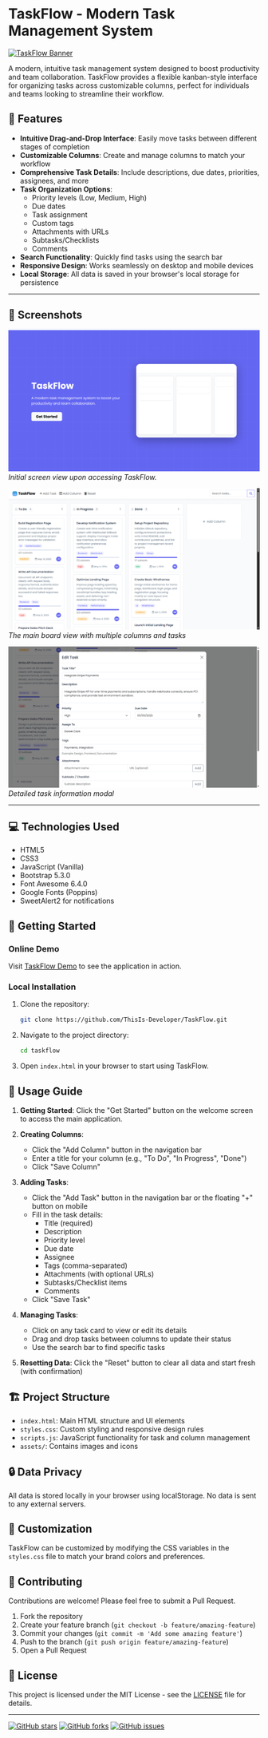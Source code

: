 # TaskFlow - Modern Task Management System

[![TaskFlow Banner](https://img.shields.io/badge/TaskFlow-Task%20Management-blue)](https://kanbanboard.pages.dev/)

A modern, intuitive task management system designed to boost productivity and team collaboration. TaskFlow provides a flexible kanban-style interface for organizing tasks across customizable columns, perfect for individuals and teams looking to streamline their workflow.

## 🌟 Features

- **Intuitive Drag-and-Drop Interface**: Easily move tasks between different stages of completion
- **Customizable Columns**: Create and manage columns to match your workflow
- **Comprehensive Task Details**: Include descriptions, due dates, priorities, assignees, and more
- **Task Organization Options**:
  - Priority levels (Low, Medium, High)
  - Due dates
  - Task assignment
  - Custom tags
  - Attachments with URLs
  - Subtasks/Checklists
  - Comments
- **Search Functionality**: Quickly find tasks using the search bar
- **Responsive Design**: Works seamlessly on desktop and mobile devices
- **Local Storage**: All data is saved in your browser's local storage for persistence

---

## 📸 Screenshots
![TaskFlow](assets/landing.png)
*Initial screen view upon accessing TaskFlow.*

![TaskFlow Board View](assets/board-view.png)
*The main board view with multiple columns and tasks*

![Task Detail Modal](assets/task-detail.png)
*Detailed task information modal*

---

## 💻 Technologies Used

- HTML5
- CSS3
- JavaScript (Vanilla)
- Bootstrap 5.3.0
- Font Awesome 6.4.0
- Google Fonts (Poppins)
- SweetAlert2 for notifications

## 🚀 Getting Started

### Online Demo

Visit [TaskFlow Demo](https://kanbanboard.pages.dev/) to see the application in action.

### Local Installation

1. Clone the repository:
   ```bash
   git clone https://github.com/ThisIs-Developer/TaskFlow.git
   ```

2. Navigate to the project directory:
   ```bash
   cd taskflow
   ```

3. Open `index.html` in your browser to start using TaskFlow.

## 📱 Usage Guide

1. **Getting Started**: Click the "Get Started" button on the welcome screen to access the main application.

2. **Creating Columns**: 
   - Click the "Add Column" button in the navigation bar
   - Enter a title for your column (e.g., "To Do", "In Progress", "Done")
   - Click "Save Column"

3. **Adding Tasks**:
   - Click the "Add Task" button in the navigation bar or the floating "+" button on mobile
   - Fill in the task details:
     - Title (required)
     - Description
     - Priority level
     - Due date
     - Assignee
     - Tags (comma-separated)
     - Attachments (with optional URLs)
     - Subtasks/Checklist items
     - Comments
   - Click "Save Task"

4. **Managing Tasks**:
   - Click on any task card to view or edit its details
   - Drag and drop tasks between columns to update their status
   - Use the search bar to find specific tasks

5. **Resetting Data**: Click the "Reset" button to clear all data and start fresh (with confirmation)

## 🏗️ Project Structure

- `index.html`: Main HTML structure and UI elements
- `styles.css`: Custom styling and responsive design rules
- `scripts.js`: JavaScript functionality for task and column management
- `assets/`: Contains images and icons

## 🔒 Data Privacy

All data is stored locally in your browser using localStorage. No data is sent to any external servers.

## 🔧 Customization

TaskFlow can be customized by modifying the CSS variables in the `styles.css` file to match your brand colors and preferences.

## 🤝 Contributing

Contributions are welcome! Please feel free to submit a Pull Request.

1. Fork the repository
2. Create your feature branch (`git checkout -b feature/amazing-feature`)
3. Commit your changes (`git commit -m 'Add some amazing feature'`)
4. Push to the branch (`git push origin feature/amazing-feature`)
5. Open a Pull Request

## 📄 License

This project is licensed under the MIT License - see the [LICENSE](LICENSE) file for details.

---

[![GitHub stars](https://img.shields.io/github/stars/ThisIs-Developer/TaskFlow.svg?style=social&label=Star)](https://github.com/ThisIs-Developer/TaskFlow)
[![GitHub forks](https://img.shields.io/github/forks/ThisIs-Developer/TaskFlow.svg?style=social&label=Fork)](https://github.com/ThisIs-Developer/TaskFlow)
[![GitHub issues](https://img.shields.io/github/issues/ThisIs-Developer/TaskFlow.svg)](https://github.com/ThisIs-Developer/TaskFlow/issues)
